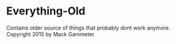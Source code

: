 # Everything-Old
Contains older source of things that probably dont work anymore. Copyright 2015 by Mack Gammeter 
